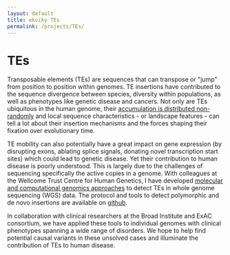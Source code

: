 ```yaml
---
layout: default
title: ekviky TEs 
permalink: /projects/TEs/
---
```

# TEs

Transposable elements (TEs) are sequences that can transpose or "jump" from position to position within genomes. TE insertions have contributed to the sequence divergence between species, diversity within populations, as well as phenotypes like genetic disease and cancers. Not only are TEs ubiquitous in the human genome, their [accumulation is distributed non-randomly](http://genome.cshlp.org/content/20/5/600.long) and local sequence characteristics - or landscape features - can tell a lot about their insertion mechanisms and the forces shaping their fixation over evolutionary time.  

TE mobility can also potentially have a great impact on gene expression (by disrupting exons, ablating splice signals, donating novel transcription start sites) which could lead to genetic disease. Yet their contribution to human disease is poorly understood. This is largely due to the challenges of sequencing specifically the active copies in a genome. With colleagues at the Wellcome Trust Centre for Human Genetics, I have developed [molecular and computational genomics approaches](https://www.biorxiv.org/content/early/2017/09/22/192708) to detect TEs in whole genome sequencing (WGS) data. The protocol and tools to detect polymorphic and de novo insertions are available on [github](https://ekviky.github.io/TE-NGS/).  

In collaboration with clinical researchers at the Broad Institute and ExAC consortium, we have applied these tools to individual genomes with clinical phenotypes spanning a wide range of disorders. We hope to help find potential causal variants in these unsolved cases and illuminate the contribution of TEs to human disease.
